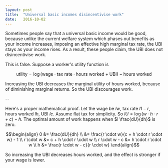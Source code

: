 ```yaml
---
layout: post
title:  "Universal basic incomes disincentivise work"
date:   2016-10-02
---
```


Sometimes people say that a universal basic income would be good, because unlike the current welfare system which phases out benefits as your income increases, imposing an effective high marginal tax rate, the UBI stays as your income rises. As a result, these people claim, the UBI does not disincentivise work.

This is false. Suppose a worker's utility function is

$$\text{utility} = \log(\text{wage} \cdot \text{tax rate} \cdot \text{hours worked} + \text{UBI}) - \text{hours worked}$$

Increasing the UBI decreases the marginal utility of hours worked, because of diminishing marginal returns. So the UBI discourages work.

--

Here's a proper mathematical proof. Let the wage be $l w$, tax rate $l 1 - r$, hours worked $l h$, UBI $l c$. Assume flat tax for simplicity. So $l U = \log(w \cdot h \cdot r + c) - h$. The optimal amount of work happens when $l \frac{dU}{dh}$ is zero.

$$\begin{align}
  0 &= \frac{dU}{dh} \\
    &= \frac{r \cdot w}{c + h \cdot r \cdot w} - 1 \\
  r \cdot w &= c + h \cdot r \cdot w \\
  r \cdot w - c &= h \cdot r \cdot w \\
  h &= \frac{r \cdot w - c}{r \cdot w}
\end{align}$$

So increasing the UBI decreases hours worked, and the effect is stronger if your wage is lower.
